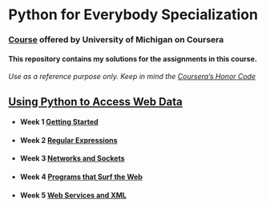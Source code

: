 # Python for Everybody Specialization
###  [Course](https://www.coursera.org/specializations/python) offered by University of Michigan on Coursera

#### This repository contains my solutions for the assignments in this course.
*Use as a reference purpose only. Keep in mind the [Coursera’s Honor Code](https://learner.coursera.help/hc/en-us/articles/209818863)*

## [Using Python to Access Web Data](https://www.coursera.org/learn/python-network-data/) 

* #### Week 1 [Getting Started](https://www.coursera.org/learn/python-network-data/home/week/1)
* #### Week 2 [Regular Expressions](https://www.coursera.org/learn/python-network-data/home/week/2)
* #### Week 3 [Networks and Sockets](https://www.coursera.org/learn/python-network-data/home/week/3)
* #### Week 4 [Programs that Surf the Web](https://www.coursera.org/learn/python-network-data/home/week/4)
* #### Week 5 [Web Services and XML](https://www.coursera.org/learn/python-network-data/home/week/5)
